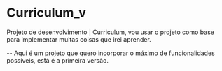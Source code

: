 # Curriculum_v
Projeto de desenvolvimento | Curriculum, vou usar o projeto como base para implementar muitas coisas que irei aprender.

-- Aqui é um projeto que quero incorporar o máximo de funcionalidades possíveis, está é a primeira versão.

<!-- v/001: apenas dados inseridos por mim,com quebra de linha, divisão por grid e organizado por colunas, de maneira bem estruturada. 

